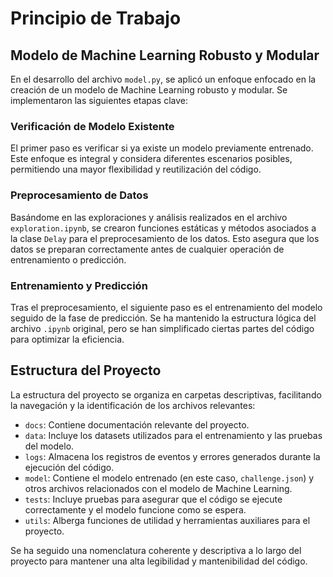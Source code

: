 # Principio de Trabajo

## Modelo de Machine Learning Robusto y Modular

En el desarrollo del archivo `model.py`, se aplicó un enfoque enfocado en la creación de un modelo de Machine Learning robusto y modular. Se implementaron las siguientes etapas clave:

### Verificación de Modelo Existente

El primer paso es verificar si ya existe un modelo previamente entrenado. Este enfoque es integral y considera diferentes escenarios posibles, permitiendo una mayor flexibilidad y reutilización del código.

### Preprocesamiento de Datos

Basándome en las exploraciones y análisis realizados en el archivo `exploration.ipynb`, se crearon funciones estáticas y métodos asociados a la clase `Delay` para el preprocesamiento de los datos. Esto asegura que los datos se preparan correctamente antes de cualquier operación de entrenamiento o predicción.

### Entrenamiento y Predicción

Tras el preprocesamiento, el siguiente paso es el entrenamiento del modelo seguido de la fase de predicción. Se ha mantenido la estructura lógica del archivo `.ipynb` original, pero se han simplificado ciertas partes del código para optimizar la eficiencia.

## Estructura del Proyecto

La estructura del proyecto se organiza en carpetas descriptivas, facilitando la navegación y la identificación de los archivos relevantes:

- `docs`: Contiene documentación relevante del proyecto.
- `data`: Incluye los datasets utilizados para el entrenamiento y las pruebas del modelo.
- `logs`: Almacena los registros de eventos y errores generados durante la ejecución del código.
- `model`: Contiene el modelo entrenado (en este caso, `challenge.json`) y otros archivos relacionados con el modelo de Machine Learning.
- `tests`: Incluye pruebas para asegurar que el código se ejecute correctamente y el modelo funcione como se espera.
- `utils`: Alberga funciones de utilidad y herramientas auxiliares para el proyecto.

Se ha seguido una nomenclatura coherente y descriptiva a lo largo del proyecto para mantener una alta legibilidad y mantenibilidad del código.
